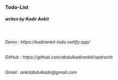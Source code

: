 <h3>Todo-List</h3>
<h5>writen by Kadir Ankit</h5>
<br/>
<h6>Demo                : https://kadirankit-todo.netlify.app/ </h6>
<h6>GitHub              : https://github.com/abdulkadirankit/opdracht</h6>
<h6>Gmail               : ankitabdulkadir@gmail.com </h6>
